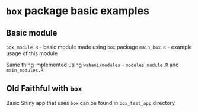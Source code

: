 # `box` package basic examples

## Basic module

`box_module.R` - basic module made using `box` package
`main_box.R` - example usage of this module

Same thing implemented using `wahani/modules` - `modules_module.R` and `main_modules.R`

## Old Faithful with `box`

Basic Shiny app that uses `box` can be found in `box_test_app` directory.
